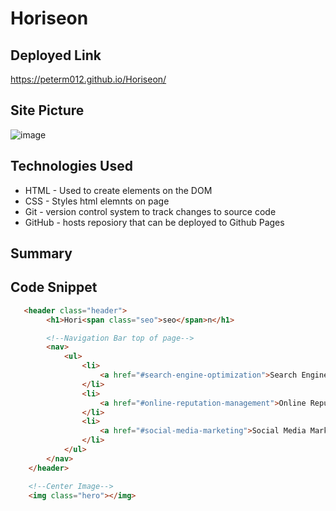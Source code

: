# Horiseon

## Deployed Link
https://peterm012.github.io/Horiseon/

## Site Picture 
![image](https://user-images.githubusercontent.com/110750833/191623680-cba27b43-ca78-43d3-a70f-5e31214c63be.png)

## Technologies Used
- HTML - Used to create elements on the DOM
- CSS - Styles html elemnts on page 
- Git - version control system to track changes to source code
- GitHub - hosts reposiory that can be deployed to Github Pages

## Summary 

## Code Snippet
```html
   <header class="header">
        <h1>Hori<span class="seo">seo</span>n</h1>

        <!--Navigation Bar top of page--> 
        <nav>
            <ul>
                <li>
                    <a href="#search-engine-optimization">Search Engine Optimization</a>
                </li>
                <li>
                    <a href="#online-reputation-management">Online Reputation Management</a>
                </li>
                <li>
                    <a href="#social-media-marketing">Social Media Marketing</a>
                </li>
            </ul>
        </nav>
    </header>

    <!--Center Image--> 
    <img class="hero"></img>
    
```



